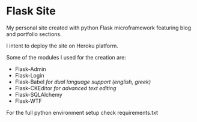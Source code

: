 # Flask Site
My personal site created with python Flask microframework featuring blog and portfolio sections.

I intent to deploy the site on Heroku platform.

Some of the modules I used for the creation are:
- Flask-Admin 
- Flask-Login
- Flask-Babel *for dual language support (english, greek)*
- Flask-CKEditor *for advanced text editing*
- Flask-SQLAlchemy
- Flask-WTF

For the full python environment setup check requirements.txt